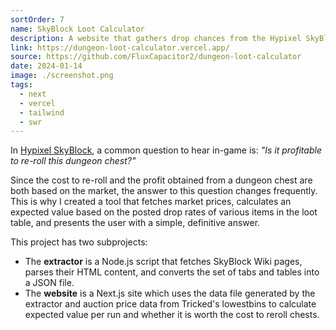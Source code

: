 ```yaml
---
sortOrder: 7
name: SkyBlock Loot Calculator
description: A website that gathers drop chances from the Hypixel SkyBlock Wiki and uses them to calculate an expected value for each dungeon floor and loot chest.
link: https://dungeon-loot-calculator.vercel.app/
source: https://github.com/FluxCapacitor2/dungeon-loot-calculator
date: 2024-01-14
image: ./screenshot.png
tags:
  - next
  - vercel
  - tailwind
  - swr
---
```


In [Hypixel SkyBlock](https://wiki.hypixel.net/Main_Page), a common question to hear in-game is: _"Is it profitable to re-roll this dungeon chest?"_

Since the cost to re-roll and the profit obtained from a dungeon chest are both based on the market, the answer to this question changes frequently.
This is why I created a tool that fetches market prices, calculates an expected value based on the posted drop rates of various items in the loot table,
and presents the user with a simple, definitive answer.

This project has two subprojects:

- The **extractor** is a Node.js script that fetches SkyBlock Wiki pages, parses their HTML content, and converts the set of tabs and tables into a JSON file.
- The **website** is a Next.js site which uses the data file generated by the extractor and auction price data from Tricked's lowestbins to calculate expected value per run and whether it is worth the cost to reroll chests.

